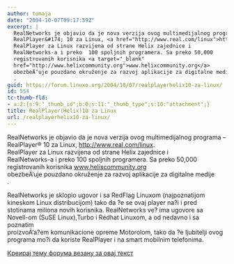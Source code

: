 ```yaml
---
author: tomaja
date: "2004-10-07T09:17:59Z"
excerpt: |
  RealNetworks je objavio da je nova verzija ovog multimedijalnog programa -
  RealPlayer&#174; 10 za Linux, <a href="http://www.real.com/linux">http://www.real.com/linux</a>.
  RealPlayer za Linux razvijena od strane Helix zajednice i
  RealNetworks-a i preko  100 spoljnih programera. Sa preko 50,000
  registrovanih korisnika <a target="_blank"
  href="http://www.helixcommunity.org">www.helixcommunity.org</a>
  obezbeÄ‘uje pouzdano okruženje za razvoj aplikacije za digitalne medije
  .
guid: https://forum.linuxo.org/2004/10/07/realplayerhelix10-za-linux/
id: 554
tc-thumb-fld:
- a:2:{s:9:"_thumb_id";b:0;s:11:"_thumb_type";s:10:"attachment";}
title: RealPlayer(Helix)10 za Linux
url: /realplayerhelix10-za-linux/
---
```

RealNetworks je objavio da je nova verzija ovog multimedijalnog programa &#8211;  
RealPlayer&#174; 10 za Linux, <http://www.real.com/linux>.  
RealPlayer za Linux razvijena od strane Helix zajednice i  
RealNetworks-a i preko 100 spoljnih programera. Sa preko 50,000  
registrovanih korisnika <a target="_blank"
href="http://www.helixcommunity.org">www.helixcommunity.org</a>  
obezbeÄ‘uje pouzdano okruženje za razvoj aplikacije za digitalne medije  
.<!--break-->

RealNetworks je sklopio ugovor i sa RedFlag Linuxom (najpoznatijom  
kineskom Linux distribucijom) tako da ?e se ovaj player na?i i pred  
stotinama miliona novih korisnika. RealNetworks ve? ima ugovore sa  
Novell-om (SuSE Linux),Turbo i Redhat Linuxom, a od nedavno i sa poznatim  
proizvoÄ‘a?em komunikacione opreme Motorolom, tako da ?e ljubitelji ovog  
programa mo?i da koriste RealPlayer i na smart mobilnim telefonima.

[Креирај тему форума везану за овај текст](https://linuxo.org/nova-tema-na-forumu/?se_pid=554)